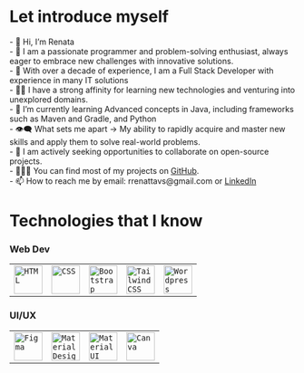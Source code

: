 <h1>Let introduce myself</h1>
- 👋 Hi, I’m Renata</br>
- 🚀 I am a passionate programmer and problem-solving enthusiast, always eager to embrace new challenges with innovative solutions.</br>
- 👀 With over a decade of experience, I am a Full Stack Developer with experience in many IT solutions</br>
- 👨‍💻 I have a strong affinity for learning new technologies and venturing into unexplored domains.</br>
- 🌱 I’m currently learning Advanced concepts in Java, including frameworks such as Maven and Gradle, and Python</br>
- 👁‍🗨 What sets me apart → My ability to rapidly acquire and master new skills and apply them to solve real-world problems.</br>
- 👯 I am actively seeking opportunities to collaborate on open-source projects.</br>
- 👨🏻‍💻 You can find most of my projects on <a href="https://github.com/rrenattavs" title="GitHub Profile">GitHub</a>.</br>
- 📫 How to reach me by email: rrenattavs@gmail.com or <a href="https://www.linkedin.com/in/rvieiras/" title="LinkedIn">LinkedIn</a></br>


<h1>Technologies that I know </h1>
<div>

<div align="left">
	<h3>Web Dev</h3>
	<table>
		<tr>
			<td><code><a href="https://www.w3schools.com/html/"><img width="50" src="https://user-images.githubusercontent.com/25181517/192158954-f88b5814-d510-4564-b285-dff7d6400dad.png" alt="HTML" title="HTML"/></a></code></td>
			<td><code><a href="https://www.w3schools.com/css/"><img width="50" src="https://user-images.githubusercontent.com/25181517/183898674-75a4a1b1-f960-4ea9-abcb-637170a00a75.png" alt="CSS" title="CSS"/></a></code></td>
			<td><code><a href="https://getbootstrap.com/"><img width="50" src="https://user-images.githubusercontent.com/25181517/183898054-b3d693d4-dafb-4808-a509-bab54cf5de34.png" alt="Bootstrap" title="Bootstrap"/></a></code></td>
			<td><code><a href="https://tailwindcss.com/"><img width="50" src="https://user-images.githubusercontent.com/25181517/202896760-337261ed-ee92-4979-84c4-d4b829c7355d.png" alt="Tailwind CSS" title="Tailwind CSS"/></a></code></td>
			<td><code><a href="https://wordpress.com/"><img width="50" src="https://user-images.githubusercontent.com/25181517/192158957-b1256181-356c-46a3-beb9-487af08a6266.png" alt="Wordpress" title="Wordpress"/></a></code></td>
		</tr>
	</table>
</div>
<div align="left">
	<h3>UI/UX</h3>
	<table>
		<tr>
			<a href="https://www.figma.com/"><td><code><img width="50" src="https://user-images.githubusercontent.com/25181517/189715289-df3ee512-6eca-463f-a0f4-c10d94a06b2f.png" alt="Figma" title="Figma"/></a></code></td>
			<td><code><a href="https://m3.material.io/"><img width="50" src="https://user-images.githubusercontent.com/25181517/189716058-71f74b6f-5936-40b5-92e3-00381e35ccb9.png" alt="Material Design" title="Material Design"/></a></code></td>
			<td><code><a href="https://mui.com/"><img width="50" src="https://user-images.githubusercontent.com/25181517/189716630-fe6c084c-6c66-43af-aa49-64c8aea4a5c2.png" alt="Material UI" title="Material UI"/></code></a></td>
			<td><code><a href="https://www.canva.com/"><img width="50" src="https://github.com/marwin1991/profile-technology-icons/assets/136815194/02494c7c-de6a-43a6-9293-6369696842ed" alt="Canva" title="Canva"/></a></code></td>
		</tr>
	</table>
</div>

</div>



<!---
rrenattavs/rrenattavs is a ✨ special ✨ repository because its `README.md` appears on your GitHub profile.
You can click the Preview link to take a look at your changes.
--->


